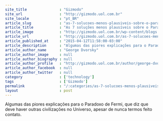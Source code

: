 ```yaml
---
site_title               : "Gizmodo"
site_url                 : "http://gizmodo.uol.com.br"
site_locale              : "pt_BR"
article_slug             : "as-7-solucoes-menos-plausiveis-sobre-o-paradoxo-de-fermi"
article_title            : "As 7 soluções menos plausíveis sobre o Paradoxo de Fermi"
article_image            : "http://gizmodo.uol.com.br/wp-content/blogs.dir/8/files/2015/04/fermi-destaque.png"
article_url              : "http://gizmodo.uol.com.br/as-7-solucoes-menos-plausiveis-sobre-o-paradoxo-de-fermi/"
article_published_at     : "2015-04-12T11:58:00-03:00"
article_description      : "Algumas das piores explicações para o Paradoxo de Fermi, que diz que deve haver outras civilizações no Universo, apesar de nunca termos feito contato."
article_author_name      : "George Dvorsky"
article_author_image     : null
article_author_biography : null
article_author_profile   : "http://gizmodo.uol.com.br/author/george-dvorsky/"
article_author_facebook  : null
article_author_twitter   : null
category                 : ['technology']
tags                     : ['Gizmodo']
permalink                : "/:categories/as-7-solucoes-menos-plausiveis-sobre-o-paradoxo-de-fermi/"
layout                   : post
---
```


Algumas das piores explicações para o Paradoxo de Fermi, que diz que deve haver outras civilizações no Universo, apesar de nunca termos feito contato.
